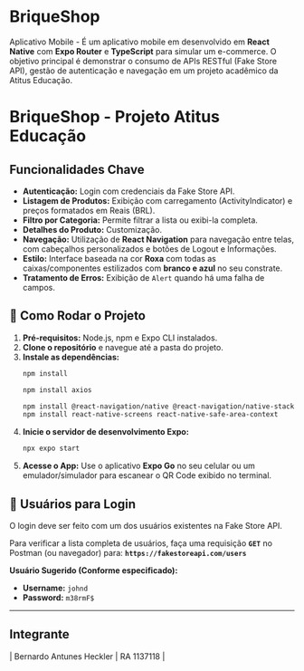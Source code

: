 # BriqueShop

Aplicativo Mobile - É um aplicativo mobile em desenvolvido em **React Native** com **Expo Router** e **TypeScript** para simular um e-commerce. O objetivo principal é demonstrar o consumo de APIs RESTful (Fake Store API), gestão de autenticação e navegação em um projeto acadêmico da Atitus Educação.

# BriqueShop - Projeto Atitus Educação

## Funcionalidades Chave

- **Autenticação:** Login com credenciais da Fake Store API.
- **Listagem de Produtos:** Exibição com carregamento (ActivityIndicator) e preços formatados em Reais (BRL).
- **Filtro por Categoria:** Permite filtrar a lista ou exibi-la completa.
- **Detalhes do Produto:** Customização.
- **Navegação:** Utilização de **React Navigation** para navegação entre telas, com cabeçalhos personalizados e botões de Logout e Informações.
- **Estilo:** Interface baseada na cor **Roxa** com todas as caixas/componentes estilizados com **branco e azul** no seu constrate.
- **Tratamento de Erros:** Exibição de `Alert` quando há uma falha de campos.

## 🚀 Como Rodar o Projeto

1.  **Pré-requisitos:** Node.js, npm e Expo CLI instalados.
2.  **Clone o repositório** e navegue até a pasta do projeto.
3.  **Instale as dependências:**
    ```bash
    npm install
    ```
    ```bash
    npm install axios
    ```
    ```bash
    npm install @react-navigation/native @react-navigation/native-stack
    npm install react-native-screens react-native-safe-area-context
    ```
4.  **Inicie o servidor de desenvolvimento Expo:**
    ```bash
    npx expo start
    ```
5.  **Acesse o App:** Use o aplicativo **Expo Go** no seu celular ou um emulador/simulador para escanear o QR Code exibido no terminal.

## 🔑 Usuários para Login

O login deve ser feito com um dos usuários existentes na Fake Store API.

Para verificar a lista completa de usuários, faça uma requisição **`GET`** no Postman (ou navegador) para:
**`https://fakestoreapi.com/users`**

**Usuário Sugerido (Conforme especificado):**

- **Username:** `johnd`
- **Password:** `m38rmF$`

---

## Integrante

| Bernardo Antunes Heckler | RA 1137118 |
